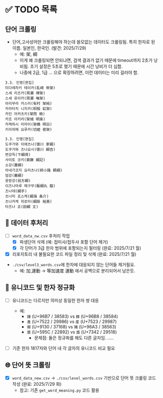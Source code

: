 # ✅ TODO 목록

## 단어 크롤링
- 단어,고사성어만 크롤링해야 하는데 쓸모없는 데이터도 크롤링됨. 특히 한자로 된 이름. 일본인, 한국인. (발견: 2025/7/29)
  - 예: 架, 綱
  -  이게 왜 크롤링되면 안되냐면, 검색 결과가 없기 때문에 timeout까지 2초가 낭비됨. 초기 설정은 5초로 했기 때문에 시간 낭비가 더 심함.
  - 나중에 2급, 1급 ... 으로 확장하려면, 이런 데이터는 미리 걸러야 함.
```
3.3. 인명[편집]
미다레자키 테이카(乱崎 帝架)
스세 리츠카(周瀬 律架)
스세 유이카(周瀬 唯架)
아리무라 카스미(有村 架純)
카라타치 니지카(枳殻 虹架)
카인 아카츠키(架院 暁)
카조 아키라(架城 明楽)
카케하시 미라이(架橋 明日)
키리히메 요루카(切姫 夜架)
```
```
3.3. 인명[편집]
도쿠가와 이에츠나(徳川 家綱)
도쿠가와 츠나요시(徳川 綱吉)
변강득(卞綱得)
사이토 코키(齋藤 綱記)
소강(蕭綱)
아네가코지 요리츠나(姉小路 頼綱)
엄강(嚴綱)
옹방강(翁方綱)
이즈나마루 메구무(飯綱丸 龍)
츠나데(綱手)
츠나미 죠스케(綱海 条介)
츠나카케 히로미(綱掛 裕美)
타즈나 죠(田綱 丈)
```


## 📂 데이터 후처리

- [ ] `word_data_nw.csv` 후처리 작업
  - [x] 파생단어 삭제 (예: 접미사/접두사 포함 단어 제거)
  - [x] 각 단어가 3급 한자 범위에 포함되는지 필터링 (완료: 2025/7/21 월)

- [x] 리포지토리 내 불필요한 코드 파일 정리 및 삭제 (완료: 2025/7/21 월)
- `./csv/level3_words.csv`에 한자에 대응되지 않는 단어들 제거필요.
  - 예: 加,運動 -> 等加速度 運動 에서 공백으로 분리되어서 남은듯.

## 🔡 유니코드 및 한자 정규화

- [ ] 유니코드는 다르지만 의미상 동일한 한자 쌍 대응  
  - 예:  
    - `隷` (U+96B7 / 38583) vs `隸` (U+96B8 / 38584)  
    - `產` (U+7522 / 29986) vs `産` (U+7523 / 29987)  
    - `鄰` (U+9130 / 37168) vs `隣` (U+96A3 / 38563)
    - `奬` (U+595C / 22892) vs `獎` (U+7342 / 29518)
      - 문제점: 둘은 정규화를 해도 다른 글자임. ..... 

- [ ] 기준 한자 1817자와 단어 내 각 글자의 유니코드 비교 필요

## 🌐 단어 뜻 크롤링

- [x] `word_data_new.csv` → `./csv/level_words.csv` 기반으로 단어 뜻 크롤링 코드 작성 (완료: 2025/7/29 화)
  - 참고: 기존 `get_word_meaning.py` 코드 활용

